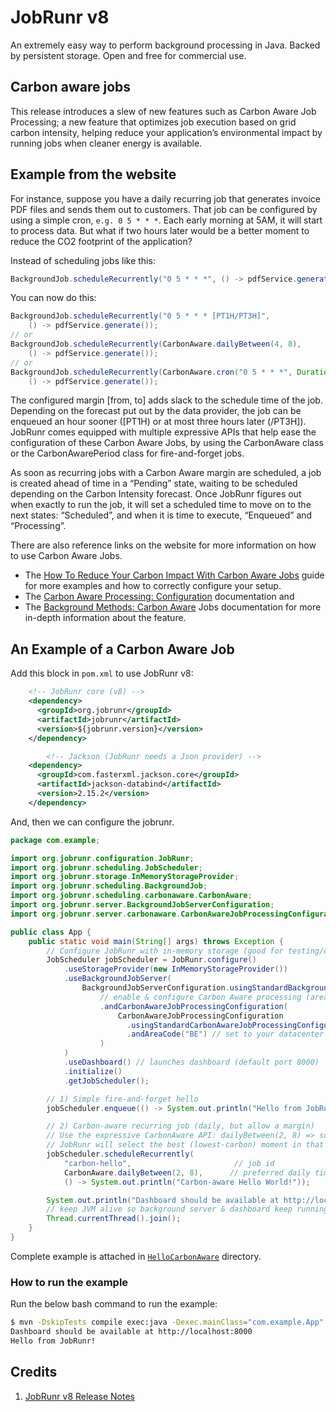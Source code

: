 # JobRunr v8

An extremely easy way to perform background processing in Java. Backed by persistent storage. Open and free for commercial use.

## Carbon aware jobs

This release introduces a slew of new features such as Carbon Aware Job Processing; a new feature that optimizes job execution based on grid carbon intensity, helping reduce your application’s environmental impact by running jobs when cleaner energy is available.

## Example from the website

For instance, suppose you have a daily recurring job that generates invoice PDF files and sends them out to customers. That job can be configured by using a simple cron, `e.g. 0 5 * * *`. Each early morning at 5AM, it will start to process data. But what if two hours later would be a better moment to reduce the CO2 footprint of the application?

Instead of scheduling jobs like this:

```java
BackgroundJob.scheduleRecurrently("0 5 * * *", () -> pdfService.generate());
```

You can now do this:

```java
BackgroundJob.scheduleRecurrently("0 5 * * * [PT1H/PT3H]", 
    () -> pdfService.generate());
// or
BackgroundJob.scheduleRecurrently(CarbonAware.dailyBetween(4, 8), 
    () -> pdfService.generate());
// or
BackgroundJob.scheduleRecurrently(CarbonAware.cron("0 5 * * *", Duration.of(1, HOURS), Duration.of(3, HOURS)),
    () -> pdfService.generate());
```

The configured margin [from, to] adds slack to the schedule time of the job. Depending on the forecast put out by the data provider, the job can be enqueued an hour sooner ([PT1H) or at most three hours later (/PT3H]). JobRunr comes equipped with multiple expressive APIs that help ease the configuration of these Carbon Aware Jobs, by using the CarbonAware class or the CarbonAwarePeriod class for fire-and-forget jobs.

As soon as recurring jobs with a Carbon Aware margin are scheduled, a job is created ahead of time in a “Pending” state, waiting to be scheduled depending on the Carbon Intensity forecast. Once JobRunr figures out when exactly to run the job, it will set a scheduled time to move on to the next states: “Scheduled”, and when it is time to execute, “Enqueued” and “Processing”.

There are also reference links on the website for more information on how to use Carbon Aware Jobs.

- The [How To Reduce Your Carbon Impact With Carbon Aware Jobs](https://www.jobrunr.io/en/guides/intro/how-to-reduce-carbon-impact-with-carbon-aware-jobs/) guide for more examples and how to correctly configure your setup.
- The [Carbon Aware Processing: Configuration](https://www.jobrunr.io/en/documentation/configuration/carbon-aware/) documentation and
- The [Background Methods: Carbon Aware](https://www.jobrunr.io/en/documentation/background-methods/carbon-aware-jobs/) Jobs documentation for more in-depth information about the feature.

## An Example of a Carbon Aware Job

Add this block in `pom.xml` to use JobRunr v8:

```xml
    <!-- JobRunr core (v8) -->
    <dependency>
      <groupId>org.jobrunr</groupId>
      <artifactId>jobrunr</artifactId>
      <version>${jobrunr.version}</version>
    </dependency>

        <!-- Jackson (JobRunr needs a Json provider) -->
    <dependency>
      <groupId>com.fasterxml.jackson.core</groupId>
      <artifactId>jackson-databind</artifactId>
      <version>2.15.2</version>
    </dependency>
```

And, then we can configure the jobrunr.

```java
package com.example;

import org.jobrunr.configuration.JobRunr;
import org.jobrunr.scheduling.JobScheduler;
import org.jobrunr.storage.InMemoryStorageProvider;
import org.jobrunr.scheduling.BackgroundJob;
import org.jobrunr.scheduling.carbonaware.CarbonAware;
import org.jobrunr.server.BackgroundJobServerConfiguration;
import org.jobrunr.server.carbonaware.CarbonAwareJobProcessingConfiguration;

public class App {
    public static void main(String[] args) throws Exception {
        // Configure JobRunr with in-memory storage (good for testing/demo)
        JobScheduler jobScheduler = JobRunr.configure()
            .useStorageProvider(new InMemoryStorageProvider())
            .useBackgroundJobServer(
                BackgroundJobServerConfiguration.usingStandardBackgroundJobServerConfiguration()
                    // enable & configure Carbon Aware processing (area code = BE for Belgium)
                    .andCarbonAwareJobProcessingConfiguration(
                        CarbonAwareJobProcessingConfiguration
                          .usingStandardCarbonAwareJobProcessingConfiguration()
                          .andAreaCode("BE") // set to your datacenter / region (ISO 3166-2)
                    )
            )
            .useDashboard() // launches dashboard (default port 8000)
            .initialize()
            .getJobScheduler();

        // 1) Simple fire-and-forget hello
        jobScheduler.enqueue(() -> System.out.println("Hello from JobRunr!"));

        // 2) Carbon-aware recurring job (daily, but allow a margin)
        // Use the expressive CarbonAware API: dailyBetween(2, 8) => schedule somewhere between 02:00 and 08:00 local time,
        // JobRunr will select the best (lowest-carbon) moment in that interval.
        jobScheduler.scheduleRecurrently(
            "carbon-hello",                       // job id
            CarbonAware.dailyBetween(2, 8),      // preferred daily time + margin window
            () -> System.out.println("Carbon-aware Hello World!"));

        System.out.println("Dashboard should be available at http://localhost:8000");
        // keep JVM alive so background server & dashboard keep running
        Thread.currentThread().join();
    }
}
```

Complete example is attached in [`HelloCarbonAware`](./HelloCarbonAware/) directory.

### How to run the example

Run the below bash command to run the example:

```bash
$ mvn -DskipTests compile exec:java -Dexec.mainClass="com.example.App"
Dashboard should be available at http://localhost:8000
Hello from JobRunr!
```

## Credits

1. [JobRunr v8 Release Notes](https://www.jobrunr.io/en/)
